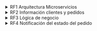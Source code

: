 <details>
<summary>RF1 Arquitectura Microservicios</summary>

- Se desea migrar una arquitectura monolítica a una basada en microservicios donde existen dos tipos de clientes (PC y Móvil) que acceden a la lógica de negocio del sistema mediante protocolo HTTP/REST a través de un elemento del tipo API Gateway. Además, deberá existir una capa de acceso a datos donde se almacenen los datos de la compañía correspondientes a los pedidos y clientes.
</details>

<details>
<summary>RF2 Información clientes y pedidos</summary>

- El sistema debe tener una base de datos para almacenar los datos de los clientes y otra para los datos de los pedidos.
</details>

<details>
<summary>RF3 Lógica de negocio</summary>

- La lógica de negocio de la empresa cuenta con los siguientes módulos: clientes, pedidos, repartos y rutas, y estadísticas.

<details>
<summary>RF3.1 Módulo Clientes</summary>

- A través de este módulo el sistema debe permitir el acceso a la siguiente información de los usuarios: identificador, nombre, apellidos, email y teléfono móvil.
</details>

<details>
<summary>RF3.2 Módulo Pedidos</summary>

- El sistema debe tener un módulo que permita a los clientes realizar compras. Además, el sistema debe permitir realizar el mismo pedido un máximo de 3 veces.
<details>
<summary>RF3.2.1 Pago Online</summary>

- Este módulo debe contar con una funcionalidad que permita el pago online a los clientes.
</details>
</details>

<details>
<summary>RF3.3 Módulo Reparto y rutas</summary>

- Este componente complejo cuenta con una gran funcionalidad que es necesario desacoplar y gestiona el reparto de las flotas de transporte a los clientes y las rutas de los camiones. La gestión cuenta con 2 algoritmos de optimización que se seleccionan en función de la demora del camión.

<details>
<summary>RF3.3.1 Incidencias</summary>

- Se deben reportar las incidencias durante el reparto. Las incidencias pueden ser de tres tipos: camión averiado, demora, no entrega de pedido.
</details>
</details>

<details>
<summary>RF3.4 Módulo Estadísticas</summary>

- El sistema cuenta con un módulo de estadísticas que proporciona información valiosa sobre el estado de los pedidos y la situación en tiempo real de los camiones. Las estadísticas proporcionan también información de clientes.
</details>

</details>

<details>
<summary>RF4 Notificación del estado del pedido</summary>

- El módulo reparto y rutas debe poder notificar a los clientes el estado de su pedido vía mensajes al teléfono móvil y otros posibles canales de comunicación.
</details>
